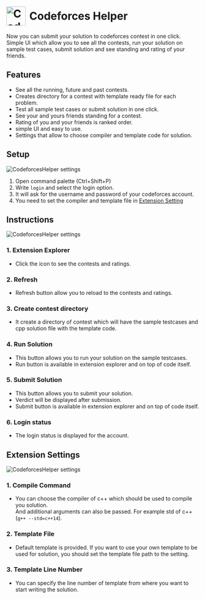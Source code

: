 
# <div style="display:flex;align-items:center"> <img src="https://i.ibb.co/x3CjSMh/circle-cropped.png" width=50px style="padding-right:10px" alt="Codeforces-Bot-help" border="0"> Codeforces Helper </div>

Now you can submit your solution to codeforces contest in one click. <br> 
Simple UI which allow you to see all the contests, run your solution on sample test cases, submit solution and see standing and rating of your friends.

## Features

* See all the running, future and past contests.
* Creates directory for a contest with template ready file for each problem.
* Test all sample test cases or submit solution in one click.
* See your and yours friends standing for a contest.
* Rating of you and your friends is ranked order.
* simple UI and easy to use.
* Settings that allow to choose compiler and template code for solution.


## Setup

![CodeforcesHelper settings](https://i.ibb.co/nqGk031/Codeforces-Bot-Login-animation.gif)

1. Open command palette (Ctrl+Shift+P)
2. Write `login` and select the login option.
3. It will ask for the username and password of your codeforces account.
5. You need to set the compiler and template file in [Extension Setting](#Extension-Settings)



## Instructions

![CodeforcesHelper settings](https://i.ibb.co/ByCrfcM/Codeforces-Bot.png)

### 1. Extension Explorer
* Click the icon to see the contests and ratings.


### 2. Refresh
* Refresh button allow you to reload to the contests and ratings.


### 3. Create contest directory
* It create a directory of contest which will have the sample testcases and cpp solution file with the template code.

### 4. Run Solution
* This button allows you to run your solution on the sample testcases.
* Run button is available in extension explorer and on top of code itself.

### 5. Submit Solution
* This button allows you to submit your solution.
* Verdict will be displayed after submission.
* Submit button is available in extension explorer and on top of code itself.

### 6. Login status
* The login status is displayed for the account.



## Extension Settings

![CodeforcesHelper settings](https://i.ibb.co/RHWdnkH/Codeforces-Bot-Setting.png)

### 1. Compile Command
* You can choose the compiler of c++ which should be used to compile you solution.<br>
And additional arguments can also be passed. For example std of c++ (`g++ --std=c++14`).

### 2. Template File
* Default template is provided. If you want to use your own template to be used for solution, you should set the template file path to the setting.

### 3. Template Line Number
* You can specify the line number of template from where you want to start writing the solution.
